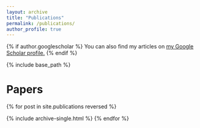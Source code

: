```yaml
---
layout: archive
title: "Publications"
permalink: /publications/
author_profile: true
---
```


{% if author.googlescholar %}
  You can also find my articles on <u><a href="{{author.googlescholar}}">my Google Scholar profile</a>.</u>
{% endif %}

{% include base_path %}

Papers
======
{% for post in site.publications reversed %}
  <!-- {% if forloop.index0 == 1 %}
    Theses
    ======
  {% endif %} -->
  {% include archive-single.html %}
{% endfor %}
